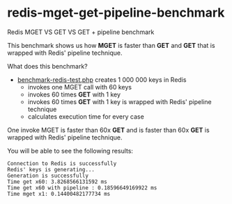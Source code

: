 # redis-mget-get-pipeline-benchmark
Redis MGET VS GET VS GET + pipeline benchmark

This benchmark shows us how **MGET** is faster than **GET** and **GET** that is wrapped with Redis' pipeline technique.

What does this benchmark?
- [benchmark-redis-test.php](app%2Fbenchmark-redis-test.php) creates 1 000 000 keys in Redis
  - invokes one MGET call with 60 keys
  - invokes 60 times **GET** with 1 key
  - invokes 60 times **GET** with 1 key is wrapped with Redis' pipeline technique
  - calculates execution time for every case

One invoke MGET is faster than 60x **GET** and is faster than 60x **GET** is wrapped with Redis' pipeline technique.

You will be able to see the following results:
```shell
Connection to Redis is successfully
Redis' keys is generating...
Generation is successfully
Time get x60: 3.8268566131592 ms
Time get x60 with pipeline : 0.18596649169922 ms
Time mget x1: 0.14400482177734 ms
```
